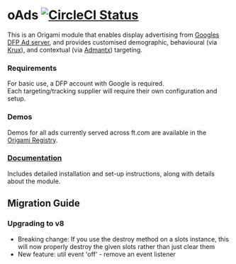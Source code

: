 # oAds [![CircleCI Status](https://circleci.com/gh/Financial-Times/o-ads.svg?style=shield&circle-token=36a37c6ca27a08408c2575c7834f5f6f5c5c9d21)](https://circleci.com/gh/Financial-Times/o-ads/tree/master)

This is an Origami module that enables display advertising from [Googles DFP Ad server](http://www.google.com/dfp), and provides customised demographic, behavioural (via [Krux](http://www.krux.com/)), and contextual (via [Admantx](http://admantx.com/)) targeting.

### Requirements
For basic use, a DFP account with Google is required.  
Each targeting/tracking supplier will require their own configuration and setup.

### Demos
Demos for all ads currently served across ft.com are available in the [Origami Registry](http://registry.origami.ft.com/components/o-ads).

### [Documentation](https://financial-times.github.io/o-ads)
Includes detailed installation and set-up instructions, along with details about the module.

## Migration Guide

### Upgrading to v8
- Breaking change: If you use the destroy method on a slots instance, this will now properly destroy the given slots rather than just clear them
- New feature: util event 'off' - remove an event listener
